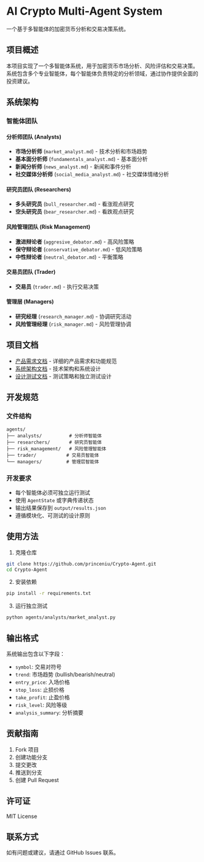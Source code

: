 # AI Crypto Multi-Agent System

一个基于多智能体的加密货币分析和交易决策系统。

## 项目概述

本项目实现了一个多智能体系统，用于加密货币市场分析、风险评估和交易决策。系统包含多个专业智能体，每个智能体负责特定的分析领域，通过协作提供全面的投资建议。

## 系统架构

### 智能体团队

#### 分析师团队 (Analysts)
- **市场分析师** (`market_analyst.md`) - 技术分析和市场趋势
- **基本面分析师** (`fundamentals_analyst.md`) - 基本面分析
- **新闻分析师** (`news_analyst.md`) - 新闻和事件分析
- **社交媒体分析师** (`social_media_analyst.md`) - 社交媒体情绪分析

#### 研究员团队 (Researchers)
- **多头研究员** (`bull_researcher.md`) - 看涨观点研究
- **空头研究员** (`bear_researcher.md`) - 看跌观点研究

#### 风险管理团队 (Risk Management)
- **激进辩论者** (`aggresive_debator.md`) - 高风险策略
- **保守辩论者** (`conservative_debator.md`) - 低风险策略
- **中性辩论者** (`neutral_debator.md`) - 平衡策略

#### 交易员团队 (Trader)
- **交易员** (`trader.md`) - 执行交易决策

#### 管理层 (Managers)
- **研究经理** (`research_manager.md`) - 协调研究活动
- **风险管理经理** (`risk_manager.md`) - 风险管理协调

## 项目文档

- [产品需求文档](Crypto_Agent_PRD.md) - 详细的产品需求和功能规范
- [系统架构文档](Crypto_Agent_Architecture.md) - 技术架构和系统设计
- [设计测试文档](Crypto_Agent_Design.md) - 测试策略和独立测试设计

## 开发规范

### 文件结构
```
agents/
├── analysts/          # 分析师智能体
├── researchers/       # 研究员智能体
├── risk_management/   # 风险管理智能体
├── trader/           # 交易员智能体
└── managers/         # 管理层智能体
```

### 开发要求
- 每个智能体必须可独立运行测试
- 使用 `AgentState` 或字典传递状态
- 输出结果保存到 `output/results.json`
- 遵循模块化、可测试的设计原则

## 使用方法

1. 克隆仓库
```bash
git clone https://github.com/princeniu/Crypto-Agent.git
cd Crypto-Agent
```

2. 安装依赖
```bash
pip install -r requirements.txt
```

3. 运行独立测试
```bash
python agents/analysts/market_analyst.py
```

## 输出格式

系统输出包含以下字段：
- `symbol`: 交易对符号
- `trend`: 市场趋势 (bullish/bearish/neutral)
- `entry_price`: 入场价格
- `stop_loss`: 止损价格
- `take_profit`: 止盈价格
- `risk_level`: 风险等级
- `analysis_summary`: 分析摘要

## 贡献指南

1. Fork 项目
2. 创建功能分支
3. 提交更改
4. 推送到分支
5. 创建 Pull Request

## 许可证

MIT License

## 联系方式

如有问题或建议，请通过 GitHub Issues 联系。 